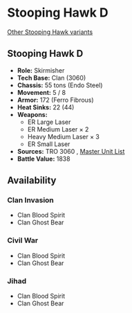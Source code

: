 # Stooping Hawk D 

[Other Stooping Hawk variants](../stooping_hawk.md) 

## Stooping Hawk D 

- **Role:** Skirmisher 
- **Tech Base:** Clan (3060) 
- **Chassis:** 55 tons (Endo Steel) 
- **Movement:** 5 / 8 
- **Armor:** 172 (Ferro Fibrous) 
- **Heat Sinks:** 22 (44) 
- **Weapons:** 
  - ER Large Laser 
  - ER Medium Laser × 2 
  - Heavy Medium Laser × 3 
  - ER Small Laser 
- **Sources:** TRO 3060 , [Master Unit List](http://masterunitlist.info/Unit/Details/3079/stooping-hawk-d) 
- **Battle Value:** 1838 

## Availability 

### Clan Invasion 

- Clan Blood Spirit 
- Clan Ghost Bear 

### Civil War 

- Clan Blood Spirit 
- Clan Ghost Bear 

### Jihad 

- Clan Blood Spirit 
- Clan Ghost Bear 

